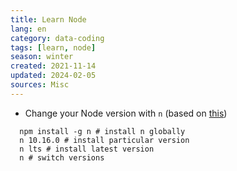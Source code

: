 ```yaml
---
title: Learn Node
lang: en 
category: data-coding
tags: [learn, node]
season: winter
created: 2021-11-14
updated: 2024-02-05
sources: Misc
---
```


- Change your Node version with `n` (based on [this](https://aurooba.com/switch-node-js-version))
```shell
  npm install -g n # install n globally
  n 10.16.0 # install particular version
  n lts # install latest version
  n # switch versions
```
